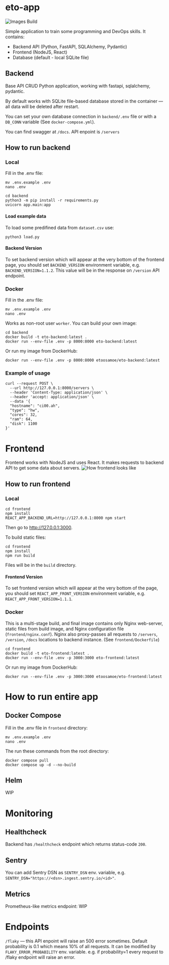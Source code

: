# eto-app

![Images Build](https://github.com/etoosamoe/eto-app/actions/workflows/build.yml/badge.svg)

Simple application to train some programming and DevOps skills. It contains:
- Backend API (Python, FastAPI, SQLAlchemy, Pydantic)
- Frontend (NodeJS, React)
- Database (default - local SQLite file)

## Backend

Base API CRUD Python application, working with fastapi, sqlalchemy, pydantic.

By default works with SQLite file-based database stored in the container — all data will be deleted after restart.

You can set your own database connection in `backend/.env` file or with a `DB_CONN` variable (See `docker-compose.yml`).

You can find swagger at `/docs`. API enpoint is `/servers`

## How to run backend

### Local

Fill in the .env file:

```
mv .env.example .env
nano .env
```

```
cd backend
python3 -m pip install -r requirements.py
uvicorn app.main:app
```
#### Load example data

To load some predifined data from `dataset.csv` use:
```
python3 load.py
```

#### Backend Version

To set backend version which will appear at the very bottom of the frontend page, you should set `BACKEND_VERSION` environment variable, e.g. `BACKEND_VERSION=1.1.2`. This value will be in the response on `/version` API endpoint.

### Docker

Fill in the .env file:

```
mv .env.example .env
nano .env
```

Works as non-root user `worker`. You can build your own image:

```
cd backend
docker build -t eto-backend:latest .
docker run --env-file .env -p 8000:8000 eto-backend:latest
```

Or run my image from DockerHub:

```
docker run --env-file .env -p 8000:8000 etoosamoe/eto-backend:latest
```

### Example of usage

```
curl --request POST \
  --url http://127.0.0.1:8000/servers \
  --header 'Content-Type: application/json' \
  --header 'accept: application/json' \
  --data '{
  "hostname": "ci00.ah",
  "type": "hw",
  "cores": 32,
  "ram": 64,
  "disk": 1100
}'
```

# Frontend

Frontend works with NodeJS and uses React. It makes requests to backend API to get some data about servers.
![How frontend looks like](docs/frontend01.png)

## How to run frontend

### Local

```
cd frontend
npm install
REACT_APP_BACKEND_URL=http://127.0.0.1:8000 npm start
```
Then go to http://127.0.0.1:3000.

To build static files:

```
cd frontend
npm install
npm run build
```
Files will be in the `build` directory.

#### Frontend Version

To set frontend version which will appear at the very bottom of the page, you should set `REACT_APP_FRONT_VERSION` environment variable, e.g. `REACT_APP_FRONT_VERSION=1.1.1`.

### Docker

This is a multi-stage build, and final image contains only Nginx web-server, static files from build image, and Nginx configuration file (`frontend/nginx.conf`). Nginx also proxy-passes all requests to `/servers`, `/version`, `/docs` locations to backend instance. (See `frontend/Dockerfile`)

```
cd frontend
docker build -t eto-frontend:latest .
docker run --env-file .env -p 3000:3000 eto-frontend:latest
```

Or run my image from DockerHub:

```
docker run --env-file .env -p 3000:3000 etoosamoe/eto-frontend:latest
```

# How to run entire app
## Docker Compose

Fill in the .env file in `frontend` directory:

```
mv .env.example .env
nano .env
```

The run these commands from the root directory:

```
docker compose pull
docker compose up -d --no-build
```

## Helm

WIP

# Monitoring

## Healthcheck
Backend has `/healthcheck` endpoint which returns status-code `200`.

## Sentry
You can add Sentry DSN as `SENTRY_DSN` env. variable, e.g. `SENTRY_DSN="https://<dsn>.ingest.sentry.io/<id>"`.

## Metrics
Prometheus-like metrics endpoint:
WIP

# Endpoints

`/flaky` — this API enpoint will raise an 500 error sometimes. Default probability is 0.1 which means 10% of all requests. It can be modified by `FLAKY_ERROR_PROBABILITY` env. variable. e.g. if probability=1 every request to /flaky endpoint will raise an error.